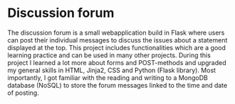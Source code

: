 # Discussion forum
The discussion forum is a small webapplication build in Flask where users can post their individual messages to discuss the issues about a statement displayed at the top. This project includes functionalities which are a good learning practice and can be used in many other projects. During this project I learned a lot more about forms and POST-methods and upgraded my general skills in HTML, Jinja2, CSS and Python (Flask library). Most importantly, I got familiar with the reading and writing to a MongoDB database (NoSQL) to store the forum messages linked to the time and date of posting.

